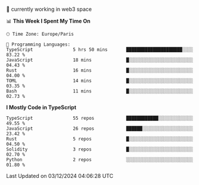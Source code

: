 🔭 currently working in web3 space

<!--START_SECTION:waka-->
📊 **This Week I Spent My Time On** 

```text
🕑︎ Time Zone: Europe/Paris

💬 Programming Languages: 
TypeScript               5 hrs 50 mins       █████████████████████░░░░   83.22 % 
JavaScript               18 mins             █░░░░░░░░░░░░░░░░░░░░░░░░   04.43 % 
Rust                     16 mins             █░░░░░░░░░░░░░░░░░░░░░░░░   04.00 % 
TOML                     14 mins             █░░░░░░░░░░░░░░░░░░░░░░░░   03.35 % 
Bash                     11 mins             █░░░░░░░░░░░░░░░░░░░░░░░░   02.73 % 
```

**I Mostly Code in TypeScript** 

```text
TypeScript               55 repos            ████████████░░░░░░░░░░░░░   49.55 % 
JavaScript               26 repos            ██████░░░░░░░░░░░░░░░░░░░   23.42 % 
Rust                     5 repos             █░░░░░░░░░░░░░░░░░░░░░░░░   04.50 % 
Solidity                 3 repos             █░░░░░░░░░░░░░░░░░░░░░░░░   02.70 % 
Python                   2 repos             ░░░░░░░░░░░░░░░░░░░░░░░░░   01.80 % 
```




 Last Updated on 03/12/2024 04:06:28 UTC
<!--END_SECTION:waka-->
